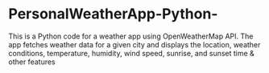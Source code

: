 # PersonalWeatherApp-Python-
This is a Python code for a weather app using OpenWeatherMap API. The app fetches weather data for a given city and displays the location, weather conditions, temperature, humidity, wind speed, sunrise, and sunset time &amp; other features
